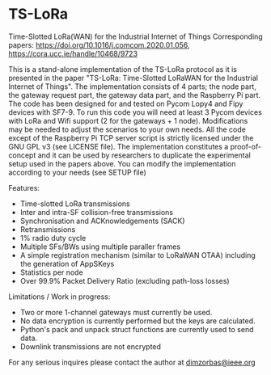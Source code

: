 # TS-LoRa 
Time-Slotted LoRa(WAN) for the Industrial Internet of Things
Corresponding papers: https://doi.org/10.1016/j.comcom.2020.01.056, https://cora.ucc.ie/handle/10468/9723

This is a stand-alone implementation of the TS-LoRa protocol as it is presented in the paper "TS-LoRa: Time-Slotted LoRaWAN for the Industrial Internet of Things". The implementation consists of 4 parts; the node part, the gateway request part, the gateway data part, and the Raspberry Pi part. The code has been designed for and tested on Pycom Lopy4 and Fipy devices with SF7-9. To run this code you will need at least 3 Pycom devices with LoRa and Wifi support (2 for the gateways + 1 node). Modifications may be needed to adjust the scenarios to your own needs. All the code except of the Raspberry Pi TCP server script is strictly licensed under the GNU GPL v3 (see LICENSE file).
The implementation constitutes a proof-of-concept and it can be used by researchers to duplicate the experimental setup used in the papers above.
You can modify the implementation according to your needs (see SETUP file)

Features:
- Time-slotted LoRa transmissions
- Inter and intra-SF collision-free transmissions
- Synchronisation and ACKnowledgements (SACK)
- Retransmissions
- 1% radio duty cycle
- Multiple SFs/BWs using multiple paraller frames
- A simple registration mechanism (similar to LoRaWAN OTAA) including the generation of AppSKeys
- Statistics per node
- Over 99.9% Packet Delivery Ratio (excluding path-loss losses)

Limitations / Work in progress:
- Two or more 1-channel gateways must currently be used. 
- No data encryption is currently performed but the keys are calculated. 
- Python's pack and unpack struct functions are currently used to send data. 
- Downlink transmissions are not encrypted

For any serious inquires please contact the author at dimzorbas@ieee.org
